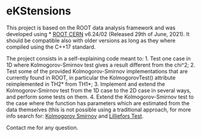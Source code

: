 # eKStensions

This project is based on the ROOT data analysis framework and was developed using * [ROOT CERN](https://root.cern/) v6.24/02 (Released 29th of June, 2021).
It should be compatible also with older versions as long as they where compiled using the C++17 standard.

The project consists in a self-explaining code meant to:
	1. Test one case in 1D where Kolmogorov-Smirnov test gives a result different from the chi^2;
	2. Test some of the provided Kolmogorov-Smirnov implementations that are currently found in ROOT, in particular the KolmogorovTest() attribute reimplemented in TH2* from TH1*;
	3. Implement and extend the Kolmogorov-Smirnov test from the 1D case to the 2D case in several ways, and perform some tests on them.
	4. Extend the Kolmogorov-Smirnov test to the case where the function has parameters which are estimated from the data themselves (this is not possible using a traditional approach, for more info search for: [Kolmogorov Smirnov](https://en.wikipedia.org/wiki/Kolmogorov%E2%80%93Smirnov_test) and [Lilliefors Test](https://en.wikipedia.org/wiki/Lilliefors_test).

Contact me for any question.

